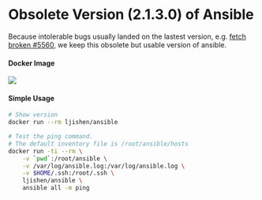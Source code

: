 # Obsolete Version (2.1.3.0) of AnsibleBecause intolerable bugs usually landed on the lastest version, e.g. [fetch broken #5560](https://github.com/ansible/ansible-modules-core/issues/5560), we keep this obsolete but usable version of ansible.#### Docker Image[![](https://images.microbadger.com/badges/image/ljishen/ansible.svg)](http://microbadger.com/images/ljishen/ansible "Get your own image badge on microbadger.com")#### Simple Usage```bash# Show versiondocker run --rm ljishen/ansible# Test the ping command.# The default inventory file is /root/ansible/hostsdocker run -ti --rm \    -v `pwd`:/root/ansible \    -v /var/log/ansible.log:/var/log/ansible.log \    -v $HOME/.ssh:/root/.ssh \    ljishen/ansible \    ansible all -m ping```